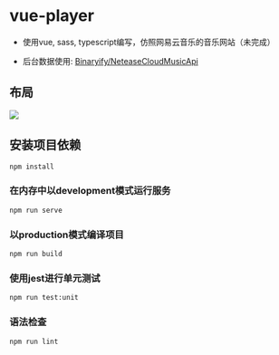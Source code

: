 # vue-player
 
- 使用vue, sass, typescript编写，仿照网易云音乐的音乐网站（未完成）

- 后台数据使用: [Binaryify/NeteaseCloudMusicApi](https://github.com/Binaryify/NeteaseCloudMusicApi)

## 布局
![](https://gitee.com/l2468785842/vue-player/blob/master/img/layout.png)

## 安装项目依赖
```shell
npm install
```

### 在内存中以development模式运行服务
```shell
npm run serve
```

### 以production模式编译项目
```shell
npm run build
```

### 使用jest进行单元测试
```shell
npm run test:unit
```

### 语法检查
```shell
npm run lint
```

